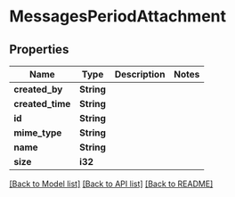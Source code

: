 # MessagesPeriodAttachment

## Properties

Name | Type | Description | Notes
------------ | ------------- | ------------- | -------------
**created_by** | **String** |  | 
**created_time** | **String** |  | 
**id** | **String** |  | 
**mime_type** | **String** |  | 
**name** | **String** |  | 
**size** | **i32** |  | 

[[Back to Model list]](../README.md#documentation-for-models) [[Back to API list]](../README.md#documentation-for-api-endpoints) [[Back to README]](../README.md)


